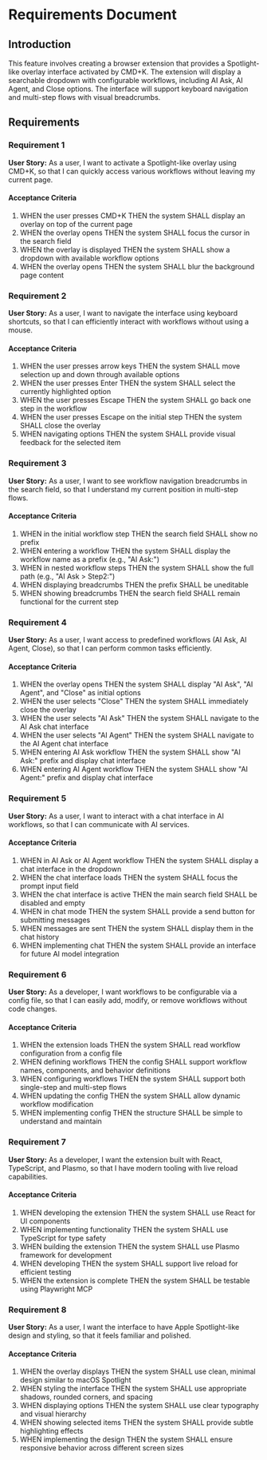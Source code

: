 # Requirements Document

## Introduction

This feature involves creating a browser extension that provides a Spotlight-like overlay interface activated by CMD+K. The extension will display a searchable dropdown with configurable workflows, including AI Ask, AI Agent, and Close options. The interface will support keyboard navigation and multi-step flows with visual breadcrumbs.

## Requirements

### Requirement 1

**User Story:** As a user, I want to activate a Spotlight-like overlay using CMD+K, so that I can quickly access various workflows without leaving my current page.

#### Acceptance Criteria

1. WHEN the user presses CMD+K THEN the system SHALL display an overlay on top of the current page
2. WHEN the overlay opens THEN the system SHALL focus the cursor in the search field
3. WHEN the overlay is displayed THEN the system SHALL show a dropdown with available workflow options
4. WHEN the overlay opens THEN the system SHALL blur the background page content

### Requirement 2

**User Story:** As a user, I want to navigate the interface using keyboard shortcuts, so that I can efficiently interact with workflows without using a mouse.

#### Acceptance Criteria

1. WHEN the user presses arrow keys THEN the system SHALL move selection up and down through available options
2. WHEN the user presses Enter THEN the system SHALL select the currently highlighted option
3. WHEN the user presses Escape THEN the system SHALL go back one step in the workflow
4. WHEN the user presses Escape on the initial step THEN the system SHALL close the overlay
5. WHEN navigating options THEN the system SHALL provide visual feedback for the selected item

### Requirement 3

**User Story:** As a user, I want to see workflow navigation breadcrumbs in the search field, so that I understand my current position in multi-step flows.

#### Acceptance Criteria

1. WHEN in the initial workflow step THEN the search field SHALL show no prefix
2. WHEN entering a workflow THEN the system SHALL display the workflow name as a prefix (e.g., "AI Ask:")
3. WHEN in nested workflow steps THEN the system SHALL show the full path (e.g., "AI Ask > Step2:")
4. WHEN displaying breadcrumbs THEN the prefix SHALL be uneditable
5. WHEN showing breadcrumbs THEN the search field SHALL remain functional for the current step

### Requirement 4

**User Story:** As a user, I want access to predefined workflows (AI Ask, AI Agent, Close), so that I can perform common tasks efficiently.

#### Acceptance Criteria

1. WHEN the overlay opens THEN the system SHALL display "AI Ask", "AI Agent", and "Close" as initial options
2. WHEN the user selects "Close" THEN the system SHALL immediately close the overlay
3. WHEN the user selects "AI Ask" THEN the system SHALL navigate to the AI Ask chat interface
4. WHEN the user selects "AI Agent" THEN the system SHALL navigate to the AI Agent chat interface
5. WHEN entering AI Ask workflow THEN the system SHALL show "AI Ask:" prefix and display chat interface
6. WHEN entering AI Agent workflow THEN the system SHALL show "AI Agent:" prefix and display chat interface

### Requirement 5

**User Story:** As a user, I want to interact with a chat interface in AI workflows, so that I can communicate with AI services.

#### Acceptance Criteria

1. WHEN in AI Ask or AI Agent workflow THEN the system SHALL display a chat interface in the dropdown
2. WHEN the chat interface loads THEN the system SHALL focus the prompt input field
3. WHEN the chat interface is active THEN the main search field SHALL be disabled and empty
4. WHEN in chat mode THEN the system SHALL provide a send button for submitting messages
5. WHEN messages are sent THEN the system SHALL display them in the chat history
6. WHEN implementing chat THEN the system SHALL provide an interface for future AI model integration

### Requirement 6

**User Story:** As a developer, I want workflows to be configurable via a config file, so that I can easily add, modify, or remove workflows without code changes.

#### Acceptance Criteria

1. WHEN the extension loads THEN the system SHALL read workflow configuration from a config file
2. WHEN defining workflows THEN the config SHALL support workflow names, components, and behavior definitions
3. WHEN configuring workflows THEN the system SHALL support both single-step and multi-step flows
4. WHEN updating the config THEN the system SHALL allow dynamic workflow modification
5. WHEN implementing config THEN the structure SHALL be simple to understand and maintain

### Requirement 7

**User Story:** As a developer, I want the extension built with React, TypeScript, and Plasmo, so that I have modern tooling with live reload capabilities.

#### Acceptance Criteria

1. WHEN developing the extension THEN the system SHALL use React for UI components
2. WHEN implementing functionality THEN the system SHALL use TypeScript for type safety
3. WHEN building the extension THEN the system SHALL use Plasmo framework for development
4. WHEN developing THEN the system SHALL support live reload for efficient testing
5. WHEN the extension is complete THEN the system SHALL be testable using Playwright MCP

### Requirement 8

**User Story:** As a user, I want the interface to have Apple Spotlight-like design and styling, so that it feels familiar and polished.

#### Acceptance Criteria

1. WHEN the overlay displays THEN the system SHALL use clean, minimal design similar to macOS Spotlight
2. WHEN styling the interface THEN the system SHALL use appropriate shadows, rounded corners, and spacing
3. WHEN displaying options THEN the system SHALL use clear typography and visual hierarchy
4. WHEN showing selected items THEN the system SHALL provide subtle highlighting effects
5. WHEN implementing the design THEN the system SHALL ensure responsive behavior across different screen sizes
